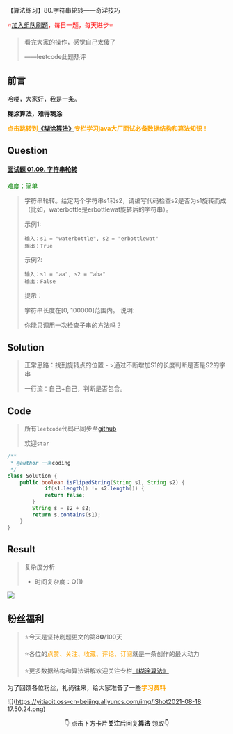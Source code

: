【算法练习】80.字符串轮转——奇淫技巧

<font color=red>⭐[加入组队刷题](https://docs.qq.com/mind/DZUtHWVlsalNRU1dp)，每日一题，每天进步⭐</font>

>看完大家的操作，感觉自己太傻了
>
>——leetcode此题热评

## 前言

哈喽，大家好，我是一条。

**糊涂算法，难得糊涂**

<font color=orange><b>点击跳转到[《糊涂算法》](https://blog.csdn.net/skylibiao/category_11292502.html?spm=1001.2014.3001.5482)专栏学习java大厂面试必备数据结构和算法知识！</b></font>

## Question

#### [面试题 01.09. 字符串轮转](https://leetcode-cn.com/problems/string-rotation-lcci/)

<font color=green>难度：简单</font>

>字符串轮转。给定两个字符串s1和s2，请编写代码检查s2是否为s1旋转而成（比如，waterbottle是erbottlewat旋转后的字符串）。
>
>示例1:
>
>```
> 输入：s1 = "waterbottle", s2 = "erbottlewat"
> 输出：True
>```
>
>示例2:
>
>```
> 输入：s1 = "aa", s2 = "aba"
> 输出：False
>```
>
>提示：
>
>字符串长度在[0, 100000]范围内。
>说明:
>
>你能只调用一次检查子串的方法吗？
>

## Solution

>正常思路：找到旋转点的位置 - >通过不断增加S1的长度判断是否是S2的字串
>
>一行流：自己+自己，判断是否包含。  


## Code

>所有`leetcode`代码已同步至[github](https://github.com/lbsys)
>
>欢迎`star`

```java
/**
 * @author 一条coding
 */
class Solution {
    public boolean isFlipedString(String s1, String s2) {
            if(s1.length() != s2.length()) {
            return false;
        }
        String s = s2 + s2;
        return s.contains(s1);
    }
}
```

## Result

> 复杂度分析
>
> - 时间复杂度：O(1) 

![](https://yitiaoit.oss-cn-beijing.aliyuncs.com/img/image-20211004164442040.png)


## 粉丝福利

>⭐今天是坚持刷题更文的第**80**/100天
>
>⭐各位的<font color=orange>点赞、关注、收藏、评论、订阅</font>就是一条创作的最大动力
>
>⭐更多数据结构和算法讲解欢迎关注专栏[《糊涂算法》](https://blog.csdn.net/skylibiao/category_11292502.html?spm=1001.2014.3001.5482)

为了回馈各位粉丝，礼尚往来，给大家准备了一些<font color=orange><b>学习资料</b></font>

![](https://yitiaoit.oss-cn-beijing.aliyuncs.com/img/iShot2021-08-18 17.50.24.png)

<center>👇 点击下方卡片<b>关注</b>后回复<b>算法</b> 领取👇</center>

